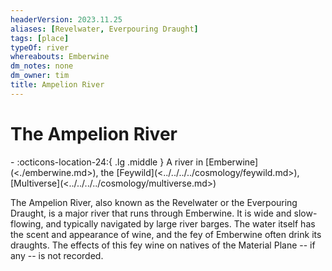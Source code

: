 ```yaml
---
headerVersion: 2023.11.25
aliases: [Revelwater, Everpouring Draught]
tags: [place]
typeOf: river
whereabouts: Emberwine
dm_notes: none
dm_owner: tim
title: Ampelion River
---
```

# The Ampelion River
<div class="grid cards ext-narrow-margin ext-one-column" markdown>
-    :octicons-location-24:{ .lg .middle } A river in [Emberwine](<./emberwine.md>), the [Feywild](<../../../../cosmology/feywild.md>), [Multiverse](<../../../../cosmology/multiverse.md>)  
</div>


The Ampelion River, also known as the Revelwater or the Everpouring Draught, is a major river that runs through Emberwine. It is wide and slow-flowing, and typically navigated by large river barges. The water itself has the scent and appearance of wine, and the fey of Emberwine often drink its draughts. The effects of this fey wine on natives of the Material Plane -- if any -- is not recorded. 

